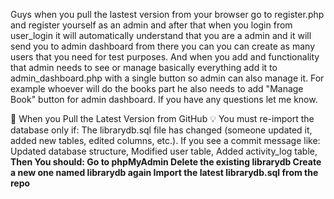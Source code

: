 Guys when you pull the lastest version from your browser go to register.php and register yourself as an admin and after that when you login from user_login it will automatically understand that you are a admin and it will send you to admin dashboard from there you can
you can create as many users that you need for test purposes. And when you add and functionality that admin needs to see or manage basically everything add it to admin_dashboard.php with a single button so admin can also manage it. For example whoever will do the books part
he also needs to add "Manage Book" button for admin dashboard. If you have any questions let me know.

🧩 When you Pull the Latest Version from GitHub
💡 You must re-import the database only if:
The librarydb.sql file has changed (someone updated it, added new tables, edited columns, etc.).
If you see a commit message like:
Updated database structure,
Modified user table,
Added activity_log table,
**Then You should:
Go to phpMyAdmin
Delete the existing librarydb
Create a new one named librarydb again
Import the latest librarydb.sql from the repo**
